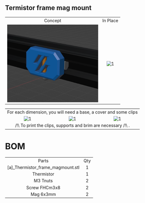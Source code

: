 ## Termistor frame mag mount


<table align=center>
  <tr>
    <td align=center>Concept</td>
    <td align=center>In Place</td>
  </tr>
  <tr>
    <td align=center><img src="https://github.com/GP3DS/Voron-Mods/blob/main/Thermistor_Frame_MagMount/Images/Concept_screenshot.png" alt="1" width=300px></td>
    <td align=center><img src="https://github.com/GP3DS/Voron-Mods/blob/main/Thermistor_Frame_MagMount/Images/In_Place.jpg" alt="1" width=300px></td>
  </tr>

</table> 

<table align=center>
  <tr>
    <td align=center colspan=3>For each dimension, you will need a base, a cover and some clips</td>
  </tr>
  <tr>
    <td align=center><img src="https://github.com/GP3DS/Voron-Mods/blob/main/Thermistor_Frame_MagMount/Images/Base.png" alt="1" width=300px></td>
    <td align=center><img src="https://github.com/GP3DS/Voron-Mods/blob/main/Thermistor_Frame_MagMount/Images/Cover.png" alt="1" width=300px></td>
    <td align=center><img src="https://github.com/GP3DS/Voron-Mods/blob/main/Thermistor_Frame_MagMount/Images/clip.png" alt="1" width=300px></td>
  </tr>
    <tr>
    <td align=center colspan=3>/!\ To print the clips, supports and brim are necessary /!\ .</td>
  </tr>
</table> 



# BOM

<table>
  <tr>
    <td align=center>Parts</td>
    <td align=center>Qty</td>
  </tr>
  <tr>
    <td align=center>[a]_Thermistor_frame_magmount.stl</td>
    <td align=center>1</td>
  </tr>
  <tr>
    <td align=center>Thermistor</td>
    <td align=center>1</td>
  </tr>
  <tr>
    <td align=center>M3 Tnuts</td>
    <td align=center>2</td>
  </tr>
  <tr>
    <td align=center>Screw FHCm3x8</td>
    <td align=center>2</td>
  </tr>
  <tr>
    <td align=center>Mag 6x3mm</td>
    <td align=center>2</td>
  </tr>
</table>
